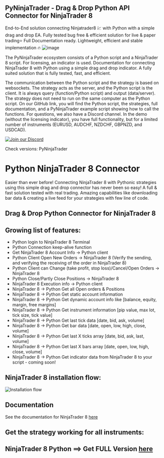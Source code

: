 ## PyNinjaTrader - Drag & Drop Python API Connector for NinjaTrader 8
End-to-End solution connecting Ninjatrader8 💹 with Python with a simple drag and drop EA. Fully tested bug free &amp; efficient solution for live &amp; paper trading⭐ Full Documentation ready. Lightweight, efficient and stable implementation 🔥
![image](https://github.com/TheSnowGuru/PyNinjaTrader-python-NinjaTrader8-trading-api-connector-drag-n-drop/assets/5313475/a8ea44f7-762a-40db-b25c-6676dce57580)

The PyNinjaTrader ecosystem consists of a Python script and a NinjaTrader 8 script. 
For licensing, an indicator is used. 
Documentation for connecting NinjaTrader 8 with Python using a simple drag and drop indicator.
A fully suited solution that is fully tested, fast, and efficient.

The communication between the Python script and the strategy is based on websockets.
The strategy acts as the server, and the Python script is the client.
It is always query (function/Python script) and output (data/server).
The strategy does not need to run on the same computer as the Python script.
On our GitHub link, you will find the Python script, the strategies, full documentation, and a PyNinjaTrader example script showing how to call the functions.
For questions, we also have a Discord channel.
In the demo (without the licensing indicator), you have full functionality, but for a limited number of instruments 
(EURUSD, AUDCHF, NZDCHF, GBPNZD, and USDCAD).

[![Join our Discord](https://github.com/TheSnowGuru/PyTrader-python-mt4-mt5-trading-api-connector-drag-n-drop/blob/master/join.png)](https://discord.gg/wRMUNP8ERa)

Check versions: PyNinjaTrader 

# Python NinjaTrader 8 Connector
Easier than ever before! Connecting NinjaTrader 8 with Pythonic strategies using this simple drag and drop connector has never been so easy!
A full & fast solution tested with real trading. 
Amazing capabilities like downloading bar data & creating a live feed for your strategies with few line of code. 

## Drag & Drop Python Connector for NinjaTrader 8 
## Growing list of features:
* Python login to NinjaTrader 8 Terminal
* Python Connection keep-alive function
* Get NinjaTrader 8 Account Info → Python client
* Python Client Open New Orders → NinjaTrader 8
 (Verify the sending, and verifying the receiving of the order in NinjaTrader 8)
* Python Client can Change (take profit, stop loss)/Cancel/Open Orders → NinjaTrader 8
* Python Close/Partly Close Positions → NinjaTrader 8
* NinjaTrader 8 Execution info → Python client
* NinjaTrader 8 → Python Get all Open orders & Positions
* NinjaTrader 8 → Python Get static account information
* NinjaTrader 8 → Python Get dynamic account info like [balance, equity, margin, free margins]
* NinjaTrader 8 → Python Get instrument information [pip value, max lot, tick size, tick value]
* NinjaTrader 8 → Python Get last tick data [date, bid, ask, volume]
* NinjaTrader 8 → Python Get bar data [date, open, low, high, close, volume]
* NinjaTrader 8 → Python Get last X ticks array [date, bid, ask, last, volume]
* NinjaTrader 8 → Python Get last X bars array [date, open, low, high, close, volume]
* NinjaTrader 8 → Python Get indicator data from NinjaTrader 8 to your script - coming soon!

## NinjaTrader 8 installation flow:
![Installation flow](https://github.com/TheSnowGuru/PyTrader-python-mt5-trading-api-connector/blob/master/Pytrader_API_installation_MT5.png  "Installation flow")

## Documentation
See the documentation for NinjaTrader 8 [here](https://github.com/TheSnowGuru/PyTrader-python-mt4-mt5-trading-api-connector-drag-n-drop/blob/master/Pytrader_API%20for%20MT5.pdf)

## Get the strategy working for all instruments:
## NinjaTrader 8 Python ==> Get FULL Version [here](https://www.mql5.com/en/market/product/58259)
